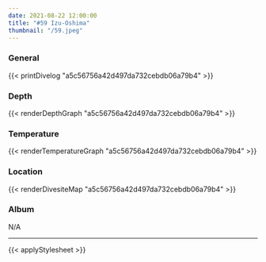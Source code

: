 ```yaml
---
date: 2021-08-22 12:00:00
title: "#59 Izu-Oshima"
thumbnail: "/59.jpeg"
---
```


### General

{{< printDivelog "a5c56756a42d497da732cebdb06a79b4" >}}

### Depth

{{< renderDepthGraph "a5c56756a42d497da732cebdb06a79b4" >}}

### Temperature

{{< renderTemperatureGraph "a5c56756a42d497da732cebdb06a79b4" >}}

### Location

{{< renderDivesiteMap "a5c56756a42d497da732cebdb06a79b4" >}}

### Album

N/A

---

{{< applyStylesheet >}}
